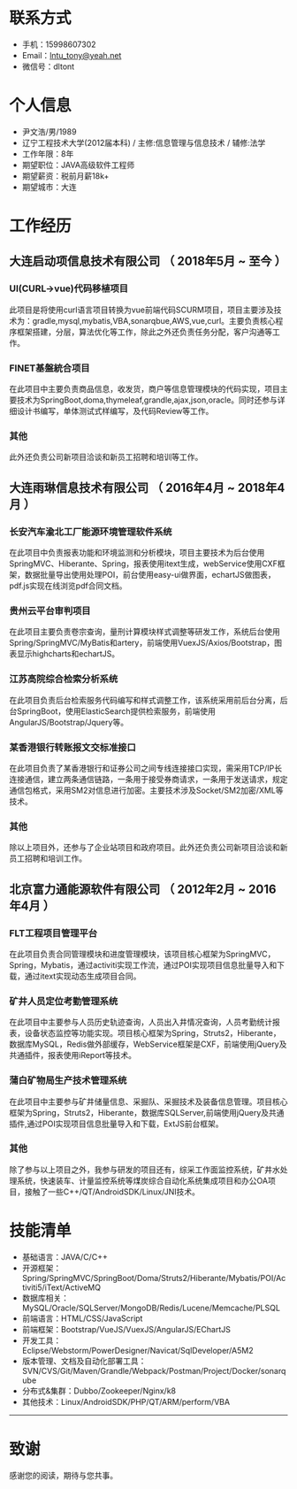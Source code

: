 # 联系方式
- 手机：15998607302
- Email：lntu_tony@yeah.net 
- 微信号：dltont

# 个人信息
 - 尹文浩/男/1989
 - 辽宁工程技术大学(2012届本科) / 主修:信息管理与信息技术 / 辅修:法学
 - 工作年限：8年
 - 期望职位：JAVA高级软件工程师
 - 期望薪资：税前月薪18k+
 - 期望城市：大连
 
# 工作经历

## 大连启动项信息技术有限公司 （ 2018年5月 ~ 至今 ）

### UI(CURL->vue)代码移植项目
此项目是将使用curl语言项目转换为vue前端代码SCURM项目，项目主要涉及技术为：gradle,mysql,mybatis,VBA,sonarqbue,AWS,vue,curl。主要负责核心程序框架搭建，分层，算法优化等工作，除此之外还负责任务分配，客户沟通等工作。

### FINET基盤統合项目
在此项目中主要负责商品信息，收发货，商户等信息管理模块的代码实现，项目主要技术为SpringBoot,doma,thymeleaf,grandle,ajax,json,oracle。同时还参与详细设计书编写，单体测试式样编写，及代码Review等工作。

### 其他
此外还负责公司新项目洽谈和新员工招聘和培训等工作。

## 大连雨琳信息技术有限公司 （ 2016年4月 ~ 2018年4月 ）

### 长安汽车渝北工厂能源环境管理软件系统
在此项目中负责报表功能和环境监测和分析模块，项目主要技术为后台使用SpringMVC、Hiberante、Spring，报表使用itext生成，webService使用CXF框架，数据批量导出使用处理POI，前台使用easy-ui做界面，echartJS做图表，pdf.js实现在线浏览pdf合同文档。

### 贵州云平台审判项目 
在此项目主要负责卷宗查询，量刑计算模块样式调整等研发工作，系统后台使用Spring/SpringMVC/MyBatis和artery，前端使用VuexJS/Axios/Bootstrap，图表显示highcharts和echartJS。

### 江苏高院综合检索分析系统
在此项目负责后台检索服务代码编写和样式调整工作，该系统采用前后台分离，后台SpringBoot，使用ElasticSearch提供检索服务，前端使用AngularJS/Bootstrap/Jquery等。

### 某香港银行转账报文交标准接口
在此项目负责了某香港银行和证券公司之间专线连接接口实现，需采用TCP/IP长连接通信，建立两条通信链路，一条用于接受券商请求，一条用于发送请求，规定通信包格式，采用SM2对信息进行加密。主要技术涉及Socket/SM2加密/XML等技术。

### 其他
除以上项目外，还参与了企业站项目和政府项目。此外还负责公司新项目洽谈和新员工招聘和培训工作。


## 北京富力通能源软件有限公司 （ 2012年2月 ~ 2016年4月 ）

### FLT工程项目管理平台
在此项目负责合同管理模块和进度管理模块，该项目核心框架为SpringMVC，Spring，Mybatis，通过activiti实现工作流，通过POI实现项目信息批量导入和下载，通过itext实现动态生成项目合同。

### 矿井人员定位考勤管理系统
在此项目中主要参与人员历史轨迹查询，人员出入井情况查询，人员考勤统计报表，设备状态监控等功能实现。项目核心框架为Spring，Struts2，Hiberante，数据库MySQL，Redis做外部缓存，WebService框架是CXF，前端使用jQuery及共通插件，报表使用iReport等技术。

### 蒲白矿物局生产技术管理系统
在此项目中主要参与矿井储量信息、采掘队、采掘技术及装备信息管理。项目核心框架为Spring，Struts2，Hiberante，数据库SQLServer,前端使用jQuery及共通插件,通过POI实现项目信息批量导入和下载，ExtJS前台框架。
 
### 其他
除了参与以上项目之外，我参与研发的项目还有，综采工作面监控系统，矿井水处理系统，快速装车、计量监控系统等煤炭综合自动化系统集成项目和办公OA项目，接触了一些C++/QT/AndroidSDK/Linux/JNI技术。
                
# 技能清单
- 基础语言：JAVA/C/C++
- 开源框架：Spring/SpringMVC/SpringBoot/Doma/Struts2/Hiberante/Mybatis/POI/Activiti5/iText/ActiveMQ
- 数据库相关：MySQL/Oracle/SQLServer/MongoDB/Redis/Lucene/Memcache/PLSQL
- 前端语言：HTML/CSS/JavaScript
- 前端框架：Bootstrap/VueJS/VuexJS/AngularJS/EChartJS
- 开发工具：Eclipse/Webstorm/PowerDesigner/Navicat/SqlDeveloper/A5M2
- 版本管理、文档及自动化部署工具：SVN/CVS/Git/Maven/Grandle/Webpack/Postman/Project/Docker/sonarqube
- 分布式&集群：Dubbo/Zookeeper/Nginx/k8
- 其他技术：Linux/AndroidSDK/PHP/QT/ARM/perform/VBA

---      
# 致谢
感谢您的阅读，期待与您共事。
      
